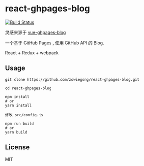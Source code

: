 react-ghpages-blog
===

[![Build Status](https://travis-ci.org/zowiegong/react-ghpages-blog.svg?branch=dev)](https://travis-ci.org/zowiegong/react-ghpages-blog)

灵感来源于 [vue-ghpages-blog](https://github.com/viko16/vue-ghpages-blog)

一个基于 GitHub Pages , 使用 GitHub API 的 Blog.

React + Redux + webpack

## Usage
```
git clone https://github.com/zowiegong/react-ghpages-blog.git

cd react-ghpages-blog

npm install
# or
yarn install

修改 src/config.js

npm run build
# or
yarn build
```

## License
MIT